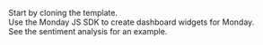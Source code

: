 Start by cloning the template.     
Use the Monday JS SDK to create dashboard widgets for Monday.     
See the sentiment analysis for an example.
